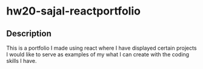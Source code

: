 # hw20-sajal-reactportfolio

## Description
This is a portfolio I made using react where I have displayed certain projects I would like to serve as examples of my what I can create with the coding skills I have.
